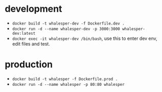 # development
- `docker build -t whalesper-dev -f Dockerfile.dev .`
- `docker run -d --name whalesper-dev -p 3000:3000 whalesper-dev:latest`
- `docker exec -it whalesper-dev /bin/bash`, use this to enter dev env, edit files and test. 

# production 
- `docker build -t whalesper -f Dockerfile.prod .`
- `docker run -d --name whalesper -p 80:80 whalesper`

